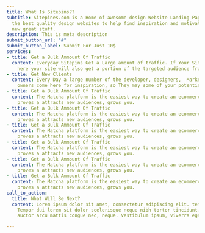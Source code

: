 ```yaml
---
title: What Is Sitepins??
subtitle: Sitepines.com is a Home of awesome design Website Landing Page. We feature
  the best quality design websites to help find inspiration and motivation to create
  new great stuff.
description: This is meta description
submit_button_url: "#"
submit_button_label: Submit For Just 10$
services:
- title: Get a Bulk Ammount Of Traffic
  content: Everyday Sitepins Get a Large amount of traffic. If Your Site is listed
    here your site will also get a portion of the targeted audience from here.
- title: Get New Clients
  content: Every Day a large number of the developer, designers,  Marketers, and start-up
    owners come here for inspiration, so They may some of your potential clients.
- title: Get a Bulk Ammount Of Traffic
  content: The Matcha platform is the easiest way to create an ecommerce blog that
    proves a attracts new audiences, grows you.
- title: Get a Bulk Ammount Of Traffic
  content: The Matcha platform is the easiest way to create an ecommerce blog that
    proves a attracts new audiences, grows you.
- title: Get a Bulk Ammount Of Traffic
  content: The Matcha platform is the easiest way to create an ecommerce blog that
    proves a attracts new audiences, grows you.
- title: Get a Bulk Ammount Of Traffic
  content: The Matcha platform is the easiest way to create an ecommerce blog that
    proves a attracts new audiences, grows you.
- title: Get a Bulk Ammount Of Traffic
  content: The Matcha platform is the easiest way to create an ecommerce blog that
    proves a attracts new audiences, grows you.
- title: Get a Bulk Ammount Of Traffic
  content: The Matcha platform is the easiest way to create an ecommerce blog that
    proves a attracts new audiences, grows you.
call_to_action:
  title: What Will Be Next?
  content: Lorem ipsum dolor sit amet, consectetur adipiscing elit. tempus ornare
    Tempor dui lorem sit dolor scelerisque neque nibh tortor tincidunt. Elementum
    auctor arcu mattis congue nec, neque. Vestibulum ipsum, viverra eget ut

---
```

